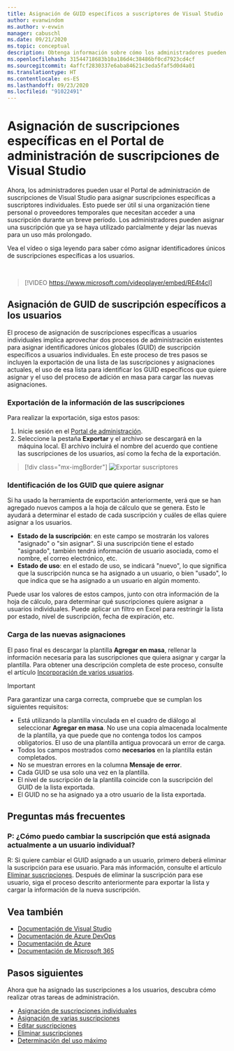 ```yaml
---
title: Asignación de GUID específicos a suscriptores de Visual Studio | Microsoft Docs
author: evanwindom
ms.author: v-evwin
manager: cabuschl
ms.date: 09/21/2020
ms.topic: conceptual
description: Obtenga información sobre cómo los administradores pueden asignar GUID de suscripción específicos a los suscriptores.
ms.openlocfilehash: 31544718683b10a186d4c38486bf0cd7923cd4cf
ms.sourcegitcommit: 4affcf2830337e6aba84621c3eda5faf5d0d4a01
ms.translationtype: HT
ms.contentlocale: es-ES
ms.lasthandoff: 09/23/2020
ms.locfileid: "91022491"
---
```

# <a name="assign-specific-subscriptions-in-the-visual-studio-subscriptions-administration-portal"></a>Asignación de suscripciones específicas en el Portal de administración de suscripciones de Visual Studio

Ahora, los administradores pueden usar el Portal de administración de suscripciones de Visual Studio para asignar suscripciones específicas a suscriptores individuales.  Esto puede ser útil si una organización tiene personal o proveedores temporales que necesitan acceder a una suscripción durante un breve período.  Los administradores pueden asignar una suscripción que ya se haya utilizado parcialmente y dejar las nuevas para un uso más prolongado.  

Vea el vídeo o siga leyendo para saber cómo asignar identificadores únicos de suscripciones específicas a los usuarios. 

<br>

> [!VIDEO https://www.microsoft.com/videoplayer/embed/RE4t4cl]


## <a name="assign-specific-subscription-guids-to-users"></a>Asignación de GUID de suscripción específicos a los usuarios

El proceso de asignación de suscripciones específicas a usuarios individuales implica aprovechar dos procesos de administración existentes para asignar identificadores únicos globales (GUID) de suscripción específicos a usuarios individuales.  En este proceso de tres pasos se incluyen la exportación de una lista de las suscripciones y asignaciones actuales, el uso de esa lista para identificar los GUID específicos que quiere asignar y el uso del proceso de adición en masa para cargar las nuevas asignaciones.

### <a name="export-your-subscriptions-information"></a>Exportación de la información de las suscripciones

Para realizar la exportación, siga estos pasos:
1. Inicie sesión en el [Portal de administración](https://manage.visualstudio.com).
2. Seleccione la pestaña **Exportar** y el archivo se descargará en la máquina local. El archivo incluirá el nombre del acuerdo que contiene las suscripciones de los usuarios, así como la fecha de la exportación.
> [!div class="mx-imgBorder"]
> ![Exportar suscriptores](_img/exporting-subscriptions/exporting-subscriptions.png "Haga clic en Exportar para guardar la lista de las suscripciones asignadas con información del suscriptor.")

### <a name="identify-the-guids-you-want-to-assign"></a>Identificación de los GUID que quiere asignar

Si ha usado la herramienta de exportación anteriormente, verá que se han agregado nuevos campos a la hoja de cálculo que se genera.  Esto le ayudará a determinar el estado de cada suscripción y cuáles de ellas quiere asignar a los usuarios.  

- **Estado de la suscripción**: en este campo se mostrarán los valores "asignado" o "sin asignar".  Si una suscripción tiene el estado "asignado", también tendrá información de usuario asociada, como el nombre, el correo electrónico, etc. 
- **Estado de uso**: en el estado de uso, se indicará "nuevo", lo que significa que la suscripción nunca se ha asignado a un usuario, o bien "usado", lo que indica que se ha asignado a un usuario en algún momento.  

Puede usar los valores de estos campos, junto con otra información de la hoja de cálculo, para determinar qué suscripciones quiere asignar a usuarios individuales. Puede aplicar un filtro en Excel para restringir la lista por estado, nivel de suscripción, fecha de expiración, etc. 

### <a name="upload-your-new-assignments"></a>Carga de las nuevas asignaciones

El paso final es descargar la plantilla **Agregar en masa**, rellenar la información necesaria para las suscripciones que quiera asignar y cargar la plantilla.  Para obtener una descripción completa de este proceso, consulte el artículo [Incorporación de varios usuarios](assign-license-bulk.md).  

> [!IMPORTANT]
> Para garantizar una carga correcta, compruebe que se cumplan los siguientes requisitos:
> - Está utilizando la plantilla vinculada en el cuadro de diálogo al seleccionar **Agregar en masa**.  No use una copia almacenada localmente de la plantilla, ya que puede que no contenga todos los campos obligatorios.  El uso de una plantilla antigua provocará un error de carga. 
> - Todos los campos mostrados como **necesarios** en la plantilla están completados.
> - No se muestran errores en la columna **Mensaje de error**.
> - Cada GUID se usa solo una vez en la plantilla. 
> - El nivel de suscripción de la plantilla coincide con la suscripción del GUID de la lista exportada. 
> - El GUID no se ha asignado ya a otro usuario de la lista exportada. 

## <a name="frequently-asked-questions"></a>Preguntas más frecuentes
### <a name="q-how-do-i-change-which-subscription-is-currently-assigned-to-an-individual-user"></a>P: ¿Cómo puedo cambiar la suscripción que está asignada actualmente a un usuario individual?
R: Si quiere cambiar el GUID asignado a un usuario, primero deberá eliminar la suscripción para ese usuario.  Para más información, consulte el artículo [Eliminar suscripciones](delete-license.md).  Después de eliminar la suscripción para ese usuario, siga el proceso descrito anteriormente para exportar la lista y cargar la información de la nueva suscripción.  

## <a name="see-also"></a>Vea también
- [Documentación de Visual Studio](/visualstudio/)
- [Documentación de Azure DevOps](/azure/devops/)
- [Documentación de Azure](/azure/)
- [Documentación de Microsoft 365](/microsoft-365/)

## <a name="next-steps"></a>Pasos siguientes
Ahora que ha asignado las suscripciones a los usuarios, descubra cómo realizar otras tareas de administración.
- [Asignación de suscripciones individuales](assign-license.md)
- [Asignación de varias suscripciones](assign-license-bulk.md)
- [Editar suscripciones](edit-license.md)
- [Eliminar suscripciones](delete-license.md)
- [Determinación del uso máximo](maximum-usage.md)


